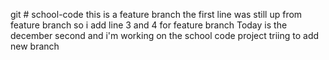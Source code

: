 git # school-code
this is a feature branch 
the first line was still up from feature branch
so i add line 3 and 4 for feature branch
Today is the december second and i'm working on the school code project triing to add new branch